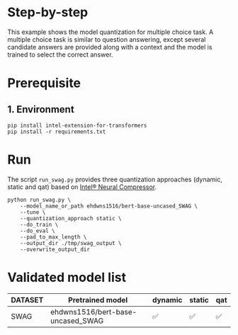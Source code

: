 Step-by-step
============

This example shows the model quantization for multiple choice task. A multiple choice task is similar to question answering, except several candidate answers are provided along with a context and the model is trained to select the correct answer.

# Prerequisite​

## 1. Environment
```
pip install intel-extension-for-transformers
pip install -r requirements.txt
```

# Run

The script `run_swag.py` provides three quantization approaches (dynamic, static and qat) based on [Intel® Neural Compressor](https://github.com/intel/neural-compressor).

```
python run_swag.py \
    --model_name_or_path ehdwns1516/bert-base-uncased_SWAG \
    --tune \
    --quantization_approach static \
    --do_train \
    --do_eval \
    --pad_to_max_length \
    --output_dir ./tmp/swag_output \
    --overwrite_output_dir
```

# Validated model list

|DATASET|Pretrained model|dynamic | static | qat
|---|------------------------------------|---|---|---
|SWAG|ehdwns1516/bert-base-uncased_SWAG| ✅| ✅| ✅
